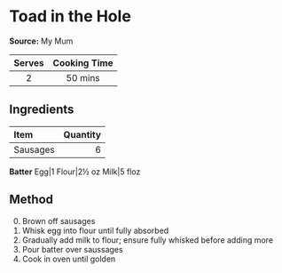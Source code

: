 # Toad in the Hole
**Source:** My Mum

Serves|Cooking Time
:-:|:-:
2|50 mins


## Ingredients
Item|Quantity
:--|--:
Sausages|6
**Batter**
Egg|1
Flour|2½ oz
Milk|5 floz

## Method
0) Brown off sausages
0) Whisk egg into flour until fully absorbed
0) Gradually add milk to flour; ensure fully whisked before adding more
0) Pour batter over saussages
0) Cook in oven until golden
